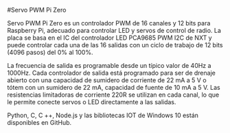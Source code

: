 <!--
---
name: Servo PWM Pi Zero
class: board
type: io,motor
formfactor: pHAT
manufacturer: AB Electronics UK
description: 16-channel, 12-bit PWM Controller
url: https://www.abelectronics.co.uk/p/72/servo-pwm-pi-zero
github: https://github.com/abelectronicsuk
schematic: https://www.abelectronics.co.uk/docs/pdf/schematic-servopi-zero.pdf
buy: https://www.abelectronics.co.uk/p/72/servo-pwm-pi-zero
image: 'ab-servo-pwm-pi-zero.png'
pincount: 40
eeprom: no
power:
  '1':
  '2':
ground:
  '6':
  '14':
  '20':
  '30':
  '39':
pin:
  '3':
    mode: i2c
  '5':
    mode: i2c
  '7':
    name: OE
    mode: output
    active: high
i2c:
  '0x40':
    alternate: [ '0x40', '0x41', '0x42', '0x43', '0x44', '0x45', '0x46', '0x47', '0x48', '0x49', '0x4A', '0x4B', '0x4C', '0x4D', '0x4E', '0x4F','0x50', '0x51', '0x52', '0x53', '0x54', '0x55', '0x56', '0x57', '0x58', '0x59', '0x5A', '0x5B', '0x5C', '0x5D', '0x5E', '0x5F','0x60', '0x61', '0x62', '0x63', '0x64', '0x65', '0x66', '0x67', '0x68', '0x69', '0x6A', '0x6B', '0x6C', '0x6D', '0x6E', '0x6F','0x70', '0x71', '0x72', '0x73', '0x74', '0x75', '0x76', '0x77', '0x78', '0x79', '0x7A', '0x7B', '0x7C', '0x7D', '0x7E', '0x7F' ]
    name: PCA9685
    device: PCA9685
-->
#Servo PWM Pi Zero

Servo PWM Pi Zero es un controlador PWM de 16 canales y 12 bits para Raspberry Pi, adecuado para controlar LED y servos de control de radio. La placa se basa en el IC del controlador LED PCA9685 PWM I2C de NXT y puede controlar cada una de las 16 salidas con un ciclo de trabajo de 12 bits (4096 pasos) del 0% al 100%.

La frecuencia de salida es programable desde un típico valor de 40Hz a 1000Hz. Cada controlador de salida está programado para ser de drenaje abierto con una capacidad de sumidero de corriente de 22 mA a 5 V o tótem con un sumidero de 22 mA, capacidad de fuente de 10 mA a 5 V. Las resistencias limitadoras de corriente 220R se utilizan en cada canal, lo que le permite conecte servos o LED directamente a las salidas.

Python, C, C ++, Node.js y las bibliotecas IOT de Windows 10 están disponibles en GitHub.
